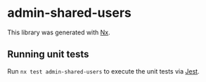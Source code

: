 # admin-shared-users

This library was generated with [Nx](https://nx.dev).

## Running unit tests

Run `nx test admin-shared-users` to execute the unit tests via [Jest](https://jestjs.io).
